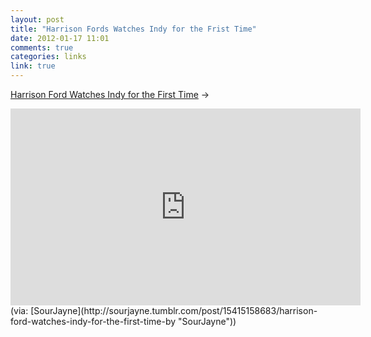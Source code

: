 ```yaml
---
layout: post
title: "Harrison Fords Watches Indy for the Frist Time"
date: 2012-01-17 11:01
comments: true
categories: links
link: true
---
```

[Harrison Ford Watches Indy for the First Time](http://youtu.be/4aDFeFwxymA "Harrison Ford Watches Indy for the First Time") &rarr;  
<iframe width="560" height="315" src="http://www.youtube.com/embed/4aDFeFwxymA" frameborder="0" allowfullscreen></iframe>  
(via: [SourJayne](http://sourjayne.tumblr.com/post/15415158683/harrison-ford-watches-indy-for-the-first-time-by "SourJayne"))